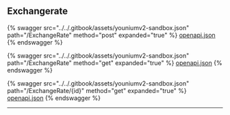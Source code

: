 ## Exchangerate




{% swagger src="../../.gitbook/assets/youniumv2-sandbox.json" path="/ExchangeRate" method="post" expanded="true" %}
[openapi.json](./docs-sandbox/.gitbook/assets/youniumv2-sandbox.json)
{% endswagger %}

{% swagger src="../../.gitbook/assets/youniumv2-sandbox.json" path="/ExchangeRate" method="get" expanded="true" %}
[openapi.json](./docs-sandbox/.gitbook/assets/youniumv2-sandbox.json)
{% endswagger %}

{% swagger src="../../.gitbook/assets/youniumv2-sandbox.json" path="/ExchangeRate/{id}" method="get" expanded="true" %}
[openapi.json](./docs-sandbox/.gitbook/assets/youniumv2-sandbox.json)
{% endswagger %}


---


